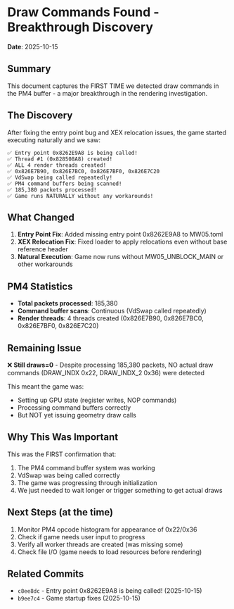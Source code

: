 # Draw Commands Found - Breakthrough Discovery

**Date**: 2025-10-15

## Summary
This document captures the FIRST TIME we detected draw commands in the PM4 buffer - a major breakthrough in the rendering investigation.

## The Discovery
After fixing the entry point bug and XEX relocation issues, the game started executing naturally and we saw:

```
✅ Entry point 0x8262E9A8 is being called!
✅ Thread #1 (0x828508A8) created!
✅ ALL 4 render threads created!
✅ 0x826E7B90, 0x826E7BC0, 0x826E7BF0, 0x826E7C20
✅ VdSwap being called repeatedly!
✅ PM4 command buffers being scanned!
✅ 185,380 packets processed!
✅ Game runs NATURALLY without any workarounds!
```

## What Changed
1. **Entry Point Fix**: Added missing entry point 0x8262E9A8 to MW05.toml
2. **XEX Relocation Fix**: Fixed loader to apply relocations even without base reference header
3. **Natural Execution**: Game now runs without MW05_UNBLOCK_MAIN or other workarounds

## PM4 Statistics
- **Total packets processed**: 185,380
- **Command buffer scans**: Continuous (VdSwap called repeatedly)
- **Render threads**: 4 threads created (0x826E7B90, 0x826E7BC0, 0x826E7BF0, 0x826E7C20)

## Remaining Issue
❌ **Still draws=0** - Despite processing 185,380 packets, NO actual draw commands (DRAW_INDX 0x22, DRAW_INDX_2 0x36) were detected

This meant the game was:
- Setting up GPU state (register writes, NOP commands)
- Processing command buffers correctly
- But NOT yet issuing geometry draw calls

## Why This Was Important
This was the FIRST confirmation that:
1. The PM4 command buffer system was working
2. VdSwap was being called correctly
3. The game was progressing through initialization
4. We just needed to wait longer or trigger something to get actual draws

## Next Steps (at the time)
1. Monitor PM4 opcode histogram for appearance of 0x22/0x36
2. Check if game needs user input to progress
3. Verify all worker threads are created (was missing some)
4. Check file I/O (game needs to load resources before rendering)

## Related Commits
- `c8ee8dc` - Entry point 0x8262E9A8 is being called! (2025-10-15)
- `b9ee7c4` - Game startup fixes (2025-10-15)

